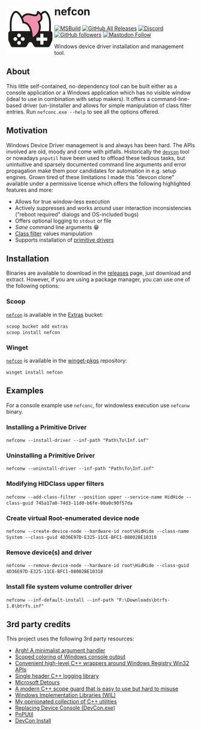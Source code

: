 # <img src="assets/NSS-128x128.png" align="left" />nefcon

[![MSBuild](https://github.com/nefarius/nefcon/actions/workflows/msbuild.yml/badge.svg)](https://github.com/nefarius/nefcon/actions/workflows/msbuild.yml)
[![GitHub All Releases](https://img.shields.io/github/downloads/nefarius/nefcon/total)](https://somsubhra.github.io/github-release-stats/?username=nefarius&repository=nefcon)
[![Discord](https://img.shields.io/discord/346756263763378176.svg)](https://discord.nefarius.at)
[![GitHub followers](https://img.shields.io/github/followers/nefarius.svg?style=social&label=Follow)](https://github.com/nefarius)
[![Mastodon Follow](https://img.shields.io/mastodon/follow/109321120351128938?domain=https%3A%2F%2Ffosstodon.org%2F&style=social)](https://fosstodon.org/@Nefarius)

Windows device driver installation and management tool.

## About

This little self-contained, no-dependency tool can be built either as a console application or a Windows application which has no visible window (ideal to use in combination with setup makers). It offers a command-line-based driver (un-)installer and allows for simple manipulation of class filter entries. Run `nefconc.exe --help` to see all the options offered.

## Motivation

Windows Device Driver management is and always has been hard. The APIs involved are old, moody and come with pitfalls. Historically the [`devcon`](https://github.com/microsoft/Windows-driver-samples/tree/b3af8c8f9bd508f54075da2f2516b31d05cd52c8/setup/devcon) tool or nowadays `pnputil` have been used to offload these tedious tasks, but unintuitive and sparsely documented command line arguments and error propagation make them poor candidates for automation in e.g. setup engines. Grown tired of these limitations I made this "devcon clone" available under a permissive license which offers the following highlighted features and more:

- Allows for true window-less execution
- Actively suppresses and works around user interaction inconsistencies ("reboot required" dialogs and OS-included bugs)
- Offers optional logging to `stdout` or file
- *Sane* command line arguments 😁
- [Class filter](https://learn.microsoft.com/en-us/windows-hardware/drivers/kernel/filter-drivers) values manipulation
- Supports installation of [primitive drivers](https://learn.microsoft.com/en-us/windows-hardware/drivers/develop/creating-a-primitive-driver)

## Installation

Binaries are available to download in the [releases](https://github.com/nefarius/nefcon/releases/latest) page, just download and extract. However, if you are using a package manager, you can use one of the following options:

### Scoop

[`nefcon`](https://scoop.sh/#/apps?q=nefcon&s=0&d=1&o=true) is available in the [Extras](https://github.com/ScoopInstaller/Extras) bucket:

```text
scoop bucket add extras
scoop install nefcon
```

### Winget

[`nefcon`](https://github.com/microsoft/winget-pkgs/tree/master/manifests/n/Nefarius/nefcon) is available in the [winget-pkgs](https://github.com/microsoft/winget-pkgs) repository:

```text
winget install nefcon
```

## Examples

For a console example use `nefconc`, for windowless execution use `nefconw` binary.

### Installing a Primitive Driver

```text
nefconw --install-driver --inf-path "Path\To\Inf.inf"
```

### Uninstalling a Primitive Driver

```text
nefconw --uninstall-driver --inf-path "Path\To\Inf.inf"
```

### Modifying HIDClass upper filters

```text
nefconw --add-class-filter --position upper --service-name HidHide --class-guid 745a17a0-74d3-11d0-b6fe-00a0c90f57da
```

### Create virtual Root-enumerated device node

```text
nefconw --create-device-node --hardware-id root\HidHide --class-name System --class-guid 4D36E97D-E325-11CE-BFC1-08002BE10318
```

### Remove device(s) and driver

```text
nefconw --remove-device-node --hardware-id root\HidHide --class-guid 4D36E97D-E325-11CE-BFC1-08002BE10318
```

### Install file system volume controller driver

```text
nefconw --inf-default-install --inf-path "F:\Downloads\btrfs-1.8\btrfs.inf"
```

## 3rd party credits

This project uses the following 3rd party resources:

- [Argh! A minimalist argument handler](https://github.com/adishavit/argh)
- [Scoped coloring of Windows console output](https://github.com/jrebacz/colorwin)
- [Convenient high-level C++ wrappers around Windows Registry Win32 APIs](https://github.com/GiovanniDicanio/WinReg)
- [Single header C++ logging library](https://github.com/amrayn/easyloggingpp)
- [Microsoft Detours](https://github.com/microsoft/Detours)
- [A modern C++ scope guard that is easy to use but hard to misuse](https://github.com/ricab/scope_guard)
- [Windows Implementation Libraries (WIL)](https://github.com/microsoft/wil)
- [My opinionated collection of C++ utilities](https://github.com/nefarius/neflib)
- [Replacing Device Console (DevCon.exe)](https://learn.microsoft.com/en-us/windows-hardware/drivers/devtest/devcon-migration)
- [PnPUtil](https://learn.microsoft.com/en-us/windows-hardware/drivers/devtest/pnputil)
- [DevCon Install](https://learn.microsoft.com/en-us/windows-hardware/drivers/devtest/devcon-install)
